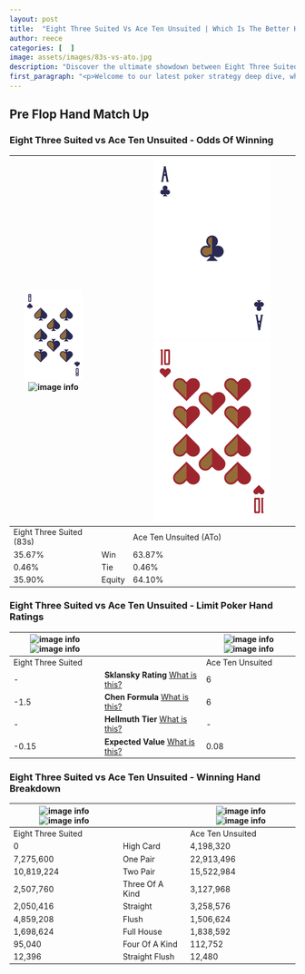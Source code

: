 ```yaml
---
layout: post
title:  "Eight Three Suited Vs Ace Ten Unsuited | Which Is The Better Hand In Poker? A Complete Guide"
author: reece
categories: [  ]
image: assets/images/83s-vs-ato.jpg
description: "Discover the ultimate showdown between Eight Three Suited and Ace Ten Unsuited in poker! Uncover the odds, strategies, and scenarios where one hand triumphs over the other. Get ready to up your poker game with this thrilling analysis."
first_paragraph: "<p>Welcome to our latest poker strategy deep dive, where we're pitting two distinct hands against each other in a high-stakes showdown: Eight Three Suited vs Ace Ten Unsuited.</p><p>In the dynamic world of poker, every decision counts, and knowing which hand holds the upper hand is key to your success at the table.</p><p>In this article, we'll dissect these two hands, explore the scenarios where one dominates the other, and equip you with the knowledge to make strategic choices that can tip the odds in your favor.</p><p>Get ready to unravel the intriguing dynamics of these poker hands and elevate your game to new heights.</p>"
---
```




[comment]: # (sp0)

## Pre Flop Hand Match Up

<div class="table hand-ratings" markdown="1"> 



### Eight Three Suited vs Ace Ten Unsuited - Odds Of Winning


    
| ![image info](assets/images/hand1/8.png) ![image info](assets/images/hand1/3s.png) |  | ![image info](assets/images/hand2/A.png) ![image info](assets/images/hand2/to.png) |
| -------- | -------- | -------- |
| Eight Three Suited (83s) |  | Ace Ten Unsuited (ATo) |
| 35.67% | Win | 63.87% |
| 0.46% | Tie | 0.46% |
| 35.90% | Equity | 64.10% |




[comment]: # (sp1)



### Eight Three Suited vs Ace Ten Unsuited - Limit Poker Hand Ratings


    
| ![image info](https://www.riverpairs.com/assets/images/hand1/8.png) ![image info](https://www.riverpairs.com/assets/images/hand1/3s.png) |  | ![image info](https://www.riverpairs.com/assets/images/hand2/A.png) ![image info](https://www.riverpairs.com/assets/images/hand2/to.png) |
| -------- | -------- | -------- |
| Eight Three Suited |  | Ace Ten Unsuited |
| - | **Sklansky Rating** [What is this?](/sklansky-rating-explained) | 6 |
| -1.5 | **Chen Formula** [What is this?](/chen-formula-explained) | 6 |
| - | **Hellmuth Tier** [What is this?](/Hellmuth-tier-explained) | - |
| -0.15 | **Expected Value** [What is this?](/expected-value-explained) | 0.08 |




[comment]: # (sp2)



### Eight Three Suited vs Ace Ten Unsuited - Winning Hand Breakdown


    
| ![image info](https://www.riverpairs.com/assets/images/hand1/8.png) ![image info](https://www.riverpairs.com/assets/images/hand1/3s.png) |  | ![image info](https://www.riverpairs.com/assets/images/hand2/A.png) ![image info](https://www.riverpairs.com/assets/images/hand2/to.png) |
| -------- | -------- | -------- |
| Eight Three Suited |  | Ace Ten Unsuited |
| 0 | High Card | 4,198,320 |
| 7,275,600 | One Pair | 22,913,496 |
| 10,819,224 | Two Pair | 15,522,984 |
| 2,507,760 | Three Of A Kind | 3,127,968 |
| 2,050,416 | Straight | 3,258,576 |
| 4,859,208 | Flush | 1,506,624 |
| 1,698,624 | Full House | 1,838,592 |
| 95,040 | Four Of A Kind | 112,752 |
| 12,396 | Straight Flush | 12,480 |




[comment]: # (sp3)



</div>

[comment]: # (sp4)



[comment]: # (sp5)

